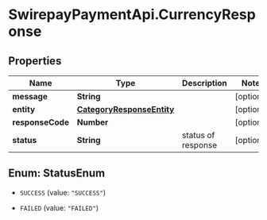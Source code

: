 # SwirepayPaymentApi.CurrencyResponse

## Properties

Name | Type | Description | Notes
------------ | ------------- | ------------- | -------------
**message** | **String** |  | [optional] 
**entity** | [**CategoryResponseEntity**](CategoryResponseEntity.md) |  | [optional] 
**responseCode** | **Number** |  | [optional] 
**status** | **String** | status of response | [optional] 



## Enum: StatusEnum


* `SUCCESS` (value: `"SUCCESS"`)

* `FAILED` (value: `"FAILED"`)




